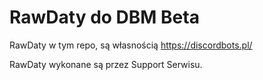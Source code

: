 # RawDaty do DBM Beta

RawDaty w tym repo, są własnością https://discordbots.pl/

RawDaty wykonane są przez Support Serwisu.
